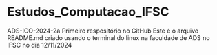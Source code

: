# Estudos_Computacao_IFSC
ADS-ICO-2024-2a
Primeiro respositório no GitHub
Este é o arquivo README.md criado usando o terminal do linux na faculdade de ADS no IFSC no dia 12/11/2024

